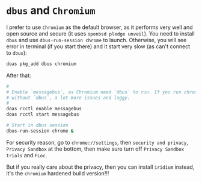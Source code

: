 # `dbus` and `Chromium`

I prefer to use `Chromium` as the default browser, as it performs very well
and open source and secure (it uses `openbsd pledge unveil`). You need to
install `dbus` and use `dbus-run-session chrome` to launch. Otherwise, you
will see error in terminal (if you start there) and it start very slow
(as can't connect to `dbus`):

```bash
doas pkg_add dbus chromium
```

After that:

```bash
#
# Enable `messagebus`, as Chromium need `dbus` to run. If you run chromium
# without `dbus`, a lot more issues and laggy.
#
doas rcctl enable messagebus
doas rcctl start messagebus

# Start in dbus session
dbus-run-session chrome &
```

For security reason, go to `chrome://settings`, then `security and privacy`,
`Privacy Sandbox` at the bottom, then make sure turn off `Privacy Sandbox
trials` and `FLoc`.

But if you really care about the privacy, then you can install `iridium` instead,
it's the `chromium` hardened build version!!!

</br>
